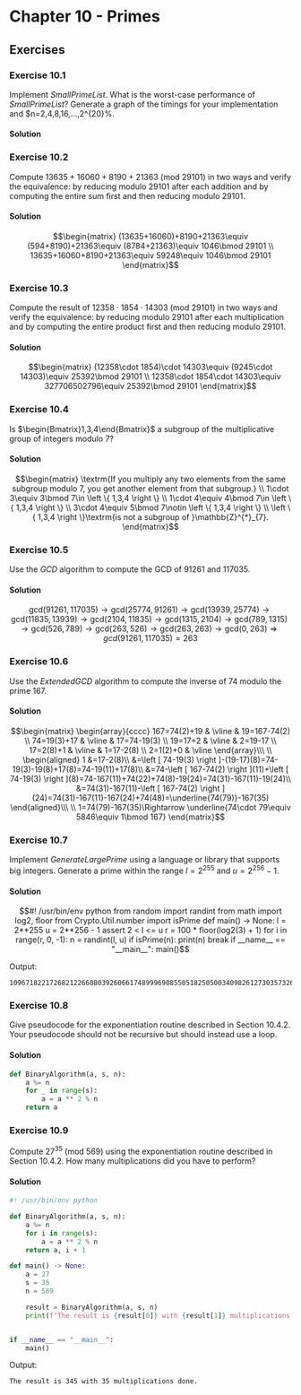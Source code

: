 # Chapter 10 - Primes

## Exercises

### Exercise 10.1

Implement *SmallPrimeList*. What is the worst-case performance of *SmallPrimeList*? Generate a graph of the timings for your implementation and $n=2,4,8,16,...,2^{20}%.

#### Solution



### Exercise 10.2

Compute $13635+16060+8190+21363$ (mod 29101) in two ways and verify the equivalence: by reducing modulo 29101 after each addition and by computing the entire sum first and then reducing modulo 29101.

#### Solution

```math
\begin{matrix}
(13635+16060)+8190+21363\equiv (594+8190)+21363\equiv (8784+21363)\equiv 1046\bmod 29101
\\ 
13635+16060+8190+21363\equiv 59248\equiv 1046\bmod 29101
\end{matrix}
```

### Exercise 10.3

Compute the result of $12358\cdot 1854\cdot 14303$ (mod 29101) in two ways and verify the equivalence: by reducing modulo 29101 after each multiplication and by computing the entire product first and then reducing modulo 29101.

#### Solution

```math
\begin{matrix}
(12358\cdot 1854)\cdot 14303\equiv (9245\cdot 14303)\equiv 25392\bmod 29101
\\ 
12358\cdot 1854\cdot 14303\equiv 327706502796\equiv 25392\bmod 29101
\end{matrix}
```

### Exercise 10.4

Is $\begin{Bmatrix}1,3,4\end{Bmatrix}$ a subgroup of the multiplicative group of integers modulo 7?

#### Solution

```math
\begin{matrix}
\textrm{If you multiply any two elements from the same subgroup modulo 7, you get another element from that subgroup.}
\\
1\cdot 3\equiv 3\bmod 7\in \left \{ 1,3,4 \right \}
\\
1\cdot 4\equiv 4\bmod 7\in \left \{ 1,3,4 \right \}
\\
3\cdot 4\equiv 5\bmod 7\notin \left \{ 1,3,4 \right \}
\\
\left \{ 1,3,4 \right \}\textrm{is not a subgroup of }\mathbb{Z}^{*}_{7}.
\end{matrix}
```

### Exercise 10.5

Use the *GCD* algorithm to compute the GCD of 91261 and 117035.

#### Solution

```math
\textrm{gcd}(91261,117035)\rightarrow\textrm{gcd}(25774,91261)\rightarrow\textrm{gcd}(13939,25774)\rightarrow\textrm{gcd}(11835,13939)\rightarrow\textrm{gcd}(2104,11835)\rightarrow\textrm{gcd}(1315,2104)\rightarrow\textrm{gcd}(789,1315)\rightarrow\textrm{gcd}(526,789)\rightarrow\textrm{gcd}(263,526)\rightarrow\textrm{gcd}(263,263)\rightarrow\textrm{gcd}(0,263)\Rightarrow gcd(91261,117035)=263
```

### Exercise 10.6

Use the *ExtendedGCD* algorithm to compute the inverse of 74 modulo the prime 167.

#### Solution

```math
\begin{matrix}

\begin{array}{cccc}
167=74(2)+19 & \vline & 19=167-74(2)
\\
74=19(3)+17 & \vline & 17=74-19(3)
\\
19=17+2 & \vline & 2=19-17
\\
17=2(8)+1 & \vline & 1=17-2(8)
\\
2=1(2)+0 & \vline
\end{array}\\\

\\ 

\begin{aligned}
1
&=17-2(8)\\
&=\left [ 74-19(3) \right ]-(19-17)(8)=74-19(3)-19(8)+17(8)=74-19(11)+17(8)\\
&=74-\left [ 167-74(2) \right ](11)+\left [ 74-19(3) \right ](8)=74-167(11)+74(22)+74(8)-19(24)=74(31)-167(11)-19(24)\\
&=74(31)-167(11)-\left [ 167-74(2) \right ](24)=74(31)-167(11)-167(24)+74(48)=\underline{74(79)}-167(35)
\end{aligned}\\\

\\ 

1=74(79)-167(35)\Rightarrow \underline{74\cdot 79\equiv 5846\equiv 1\bmod 167}

\end{matrix}
```

### Exercise 10.7

Implement *GenerateLargePrime* using a language or library that supports big integers. Generate a prime within the range $l=2^{255}$ and $u=2^{256}-1$.

#### Solution

```math
#! /usr/bin/env python

from random import randint
from math import log2, floor
from Crypto.Util.number import isPrime

def main() -> None:
    l = 2**255
    u = 2**256 - 1

    assert 2 < l <= u

    r = 100 * floor(log2(3) + 1)

    for i in range(r, 0, -1):
        n = randint(l, u)

        if isPrime(n):
            print(n)
            break


if __name__ == "__main__":
    main()
```

Output:

```
109671822172682122660803926066174899969085505182505003409826127303573265703833
```

### Exercise 10.8

Give pseudocode for the exponentiation routine described in Section 10.4.2. Your pseudocode should not be recursive but should instead use a loop.

#### Solution

```python
def BinaryAlgorithm(a, s, n):
    a %= n
    for _ in range(s):
        a = a ** 2 % n
    return a
```

### Exercise 10.9

Compute $27^{35}$ (mod 569) using the exponentiation routine described in Section 10.4.2. How many multiplications did you have to perform?

#### Solution

```python
#! /usr/bin/env python

def BinaryAlgorithm(a, s, n):
    a %= n
    for i in range(s):
        a = a ** 2 % n
    return a, i + 1

def main() -> None:
    a = 27
    s = 35
    n = 569

    result = BinaryAlgorithm(a, s, n)
    print(f"The result is {result[0]} with {result[1]} multiplications done.")


if __name__ == "__main__":
    main()
```

Output:

```
The result is 345 with 35 multiplications done.
```
